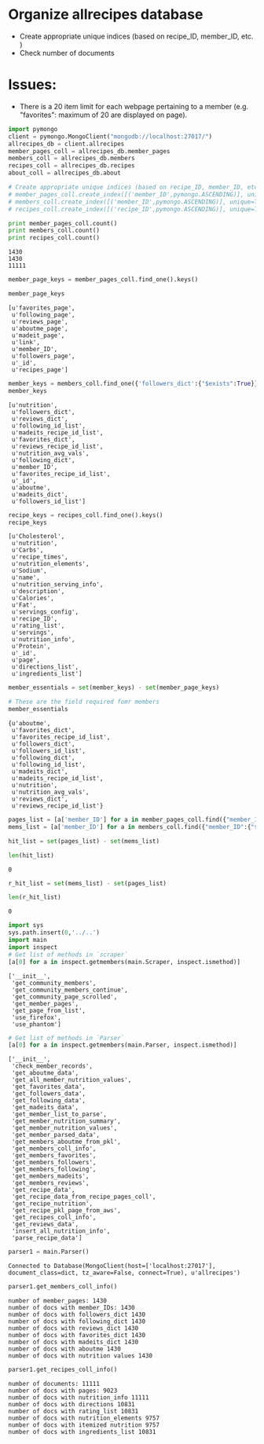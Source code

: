 
# Organize allrecipes database 
- Create appropriate unique indices (based on recipe_ID, member_ID, etc. ) 
- Check number of documents

# Issues: 
- There is a 20 item limit for each webpage pertaining to a member (e.g. "favorites": maximum of 20 are displayed on page).  


```python
import pymongo 
client = pymongo.MongoClient("mongodb://localhost:27017/")
allrecipes_db = client.allrecipes
member_pages_coll = allrecipes_db.member_pages
members_coll = allrecipes_db.members
recipes_coll = allrecipes_db.recipes
about_coll = allrecipes_db.about
```


```python
# Create appropriate unique indices (based on recipe_ID, member_ID, etc. )
# member_pages_coll.create_index([('member_ID',pymongo.ASCENDING)], unique=True)
# members_coll.create_index([('member_ID',pymongo.ASCENDING)], unique=True)
# recipes_coll.create_index([('recipe_ID',pymongo.ASCENDING)], unique=True)
```


```python
print member_pages_coll.count()
print members_coll.count()
print recipes_coll.count()

```

    1430
    1430
    11111



```python
member_page_keys = member_pages_coll.find_one().keys()
```


```python
member_page_keys
```




    [u'favorites_page',
     u'following_page',
     u'reviews_page',
     u'aboutme_page',
     u'madeit_page',
     u'link',
     u'member_ID',
     u'followers_page',
     u'_id',
     u'recipes_page']




```python
member_keys = members_coll.find_one({'followers_dict':{"$exists":True}}).keys()
member_keys
```




    [u'nutrition',
     u'followers_dict',
     u'reviews_dict',
     u'following_id_list',
     u'madeits_recipe_id_list',
     u'favorites_dict',
     u'reviews_recipe_id_list',
     u'nutrition_avg_vals',
     u'following_dict',
     u'member_ID',
     u'favorites_recipe_id_list',
     u'_id',
     u'aboutme',
     u'madeits_dict',
     u'followers_id_list']




```python
recipe_keys = recipes_coll.find_one().keys()
recipe_keys
```




    [u'Cholesterol',
     u'nutrition',
     u'Carbs',
     u'recipe_times',
     u'nutrition_elements',
     u'Sodium',
     u'name',
     u'nutrition_serving_info',
     u'description',
     u'Calories',
     u'Fat',
     u'servings_config',
     u'recipe_ID',
     u'rating_list',
     u'servings',
     u'nutrition_info',
     u'Protein',
     u'_id',
     u'page',
     u'directions_list',
     u'ingredients_list']




```python
member_essentials = set(member_keys) - set(member_page_keys)
```


```python
# These are the field required fomr members
member_essentials
```




    {u'aboutme',
     u'favorites_dict',
     u'favorites_recipe_id_list',
     u'followers_dict',
     u'followers_id_list',
     u'following_dict',
     u'following_id_list',
     u'madeits_dict',
     u'madeits_recipe_id_list',
     u'nutrition',
     u'nutrition_avg_vals',
     u'reviews_dict',
     u'reviews_recipe_id_list'}




```python
pages_list = [a['member_ID'] for a in member_pages_coll.find({"member_ID":{"$exists":True}})]
mems_list = [a['member_ID'] for a in members_coll.find({"member_ID":{"$exists":True}})]
```


```python
hit_list = set(pages_list) - set(mems_list)
```


```python
len(hit_list)
```




    0




```python
r_hit_list = set(mems_list) - set(pages_list)
```


```python
len(r_hit_list)
```




    0




```python
import sys 
sys.path.insert(0,'../..')
import main
import inspect
# Get list of methods in `scraper`
[a[0] for a in inspect.getmembers(main.Scraper, inspect.ismethod)]
```




    ['__init__',
     'get_community_members',
     'get_community_members_continue',
     'get_community_page_scrolled',
     'get_member_pages',
     'get_page_from_list',
     'use_firefox',
     'use_phantom']




```python
# Get list of methods in `Parser`
[a[0] for a in inspect.getmembers(main.Parser, inspect.ismethod)]
```




    ['__init__',
     'check_member_records',
     'get_aboutme_data',
     'get_all_member_nutrition_values',
     'get_favorites_data',
     'get_followers_data',
     'get_following_data',
     'get_madeits_data',
     'get_member_list_to_parse',
     'get_member_nutrition_summary',
     'get_member_nutrition_values',
     'get_member_parsed_data',
     'get_members_aboutme_from_pkl',
     'get_members_coll_info',
     'get_members_favorites',
     'get_members_followers',
     'get_members_following',
     'get_members_madeits',
     'get_members_reviews',
     'get_recipe_data',
     'get_recipe_data_from_recipe_pages_coll',
     'get_recipe_nutrition',
     'get_recipe_pkl_page_from_aws',
     'get_recipes_coll_info',
     'get_reviews_data',
     'insert_all_nutrition_info',
     'parse_recipe_data']




```python
parser1 = main.Parser()
```

    Connected to Database(MongoClient(host=['localhost:27017'], document_class=dict, tz_aware=False, connect=True), u'allrecipes')



```python
parser1.get_members_coll_info()
```

    number of member_pages: 1430
    number of docs with member_IDs: 1430
    number of docs with followers_dict 1430
    number of docs with following_dict 1430
    number of docs with reviews_dict 1430
    number of docs with favorites_dict 1430
    number of docs with madeits_dict 1430
    number of docs with aboutme 1430
    number of docs with nutrition values 1430



```python
parser1.get_recipes_coll_info()
```

    number of documents: 11111
    number of docs with pages: 9023
    number of docs with nutrition_info 11111
    number of docs with directions 10831
    number of docs with rating_list 10831
    number of docs with nutrition_elements 9757
    number of docs with itemized nutrition 9757
    number of docs with ingredients_list 10831

